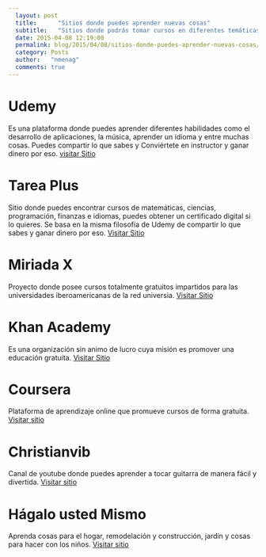 ```yaml
---
  layout: post
  title:      "Sitios donde puedes aprender nuevas cosas"
  subtitle:   "Sitios donde podrás tomar cursos en diferentes temáticas"
  date: 2015-04-08 12:19:00
  permalink: blog/2015/04/08/sitios-donde-puedes-aprender-nuevas-cosas/
  category: Posts
  author:   "nmenag"
  comments: true
---
```


# Udemy

Es una plataforma  donde puedes aprender diferentes habilidades como  el desarrollo de aplicaciones,  la música, aprender un idioma  y entre muchas cosas. Puedes compartir lo que sabes y Conviértete en  instructor y ganar dinero por eso. <a href="https://www.udemy.com/" target="_blank">visitar Sitio</a>

# Tarea Plus 

Sitio donde puedes encontrar cursos de matemáticas, ciencias, programación, finanzas e idiomas, puedes obtener un certificado digital si lo quieres. Se basa en la misma filosofía de Udemy de compartir lo que sabes y ganar dinero por eso. <a href="http://www.tareasplus.com/" target="_blank">Visitar Sitio</a>

# Miriada X

Proyecto donde posee cursos totalmente gratuitos impartidos para las universidades iberoamericanas de la red universia. <a href="https://www.miriadax.net/" target="_blank">Visitar Sitio</a>

# Khan Academy

Es una organización sin animo de lucro cuya misión es promover una educación gratuita. <a href="https://es.khanacademy.org/" target="_blank">Visitar Sitio</a>

# Coursera 

Plataforma de aprendizaje online que promueve cursos de forma gratuita. <a href="https://es.coursera.org/" target="_blank">Visitar sitio</a>

# Christianvib
Canal de youtube donde puedes aprender a tocar guitarra de manera fácil y divertida. <a href="https://www.youtube.com/user/christianvib" target="_blank">Visitar sitio</a>

# Hágalo usted Mismo
Aprenda cosas para  el  hogar, remodelación y construcción, jardín  y cosas para hacer con los niños. <a href="http://www.hagaloustedmismo.cl/" target="_blank">Visitar sitio</a>



